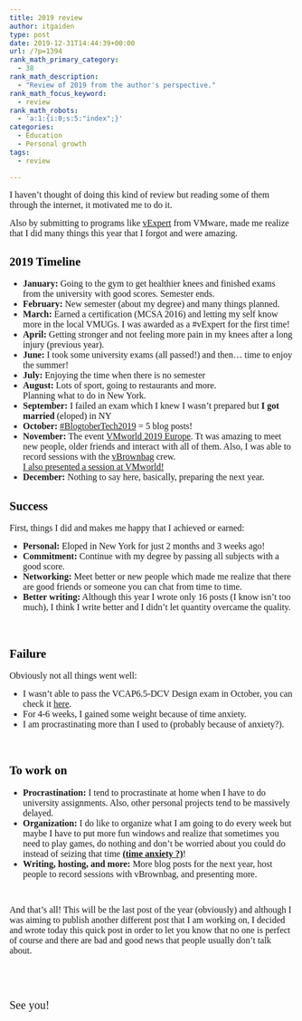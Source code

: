 ```yaml
---
title: 2019 review
author: itgaiden
type: post
date: 2019-12-31T14:44:39+00:00
url: /?p=1394
rank_math_primary_category:
  - 38
rank_math_description:
  - "Review of 2019 from the author's perspective."
rank_math_focus_keyword:
  - review
rank_math_robots:
  - 'a:1:{i:0;s:5:"index";}'
categories:
  - Education
  - Personal growth
tags:
  - review

---
```

<span style="font-family: Nunito; font-size: 16px;">I haven&#8217;t thought of doing this kind of review but reading some of them through the internet, it motivated me to do it.</span>

<span style="font-family: Nunito; font-size: 16px;">Also by submitting to programs like <a href="https://wp.me/p98Ovg-lo">vExpert</a> from VMware, made me realize that I did many things this year that I forgot and were amazing.</span>



## **<span style="font-family: Nunito; color: #000000;">2019 Timeline</span>**

  * <span style="font-size: 16px;"><strong><span style="font-family: Nunito;">January: </span></strong><span style="font-family: Nunito;">Going to the gym to get healthier knees and finished exams from the university with good scores. Semester ends.<br /> </span></span>
  * <span style="font-size: 16px;"><strong><span style="font-family: Nunito;">February: </span></strong><span style="font-family: Nunito;">New semester (about my degree) and many things planned.<br /> </span></span>
  * <span style="font-size: 16px;"><strong><span style="font-family: Nunito;">March: </span></strong><span style="font-family: Nunito;">Earned a certification (MCSA 2016) and letting my self know more in the local VMUGs. I was awarded as a #vExpert for the first time!<br /> </span></span>
  * <span style="font-size: 16px;"><strong><span style="font-family: Nunito;">April: </span></strong><span style="font-family: Nunito;">Getting stronger and not feeling more pain in my knees after a long injury (previous year).<br /> </span></span>
  * <span style="font-size: 16px;"><strong><span style="font-family: Nunito;">June: </span></strong><span style="font-family: Nunito;">I took some university exams (all passed!) and then&#8230; time to enjoy the summer!</span></span>
  * <span style="font-size: 16px;"><strong><span style="font-family: Nunito;">July: </span></strong><span style="font-family: Nunito;">Enjoying the time when there is no semester<br /> </span></span>
  * <span style="font-size: 16px;"><strong><span style="font-family: Nunito;">August: </span></strong><span style="font-family: Nunito;">Lots of sport, going to restaurants and more.<br /> Planning what to do in New York.</span></span>
  * <span style="font-family: Nunito; font-size: 16px;"><strong>September:</strong> I failed an exam which I knew I wasn&#8217;t prepared but <strong>I got married</strong> (eloped) in NY 🙂</span>
  * <span style="font-family: Nunito; font-size: 16px;"><strong>October:</strong> <a href="http://tcwd.net/vblog/2019/10/27/blogtobertech-2019-heres-the-home-stretch/">#BlogtoberTech2019</a> = 5 blog posts!</span>
  * <span style="font-family: Nunito; font-size: 16px;"><strong>November:</strong> The event <a href="https://www.vmworld.com/en/europe/index.html">VMworld 2019 Europe</a>. Tt was amazing to meet new people, older friends and interact with all of them. Also, I was able to record sessions with the <a href="https://vbrownbag.com/">vBrownbag</a> crew.<br /> <span style="text-decoration: underline;">I also <a href="https://www.youtube.com/watch?v=A1E3RxceOOk">presented</a> a session at VMworld!</span></span>
  * <span style="font-family: Nunito; font-size: 16px;"><strong>December:</strong> Nothing to say here, basically, preparing the next year.</span>

## **<span style="font-family: Nunito; color: #000000;">Success</span>**

<span style="font-family: Nunito; font-size: 16px;">First, things I did and makes me happy that I achieved or earned:</span>

  * <span style="font-family: Nunito; font-size: 16px;"><strong>Personal:</strong> Eloped in New York for just 2 months and 3 weeks ago!</span>
  * <span style="font-family: Nunito; font-size: 16px;"><strong>Commitment:</strong> Continue with my degree by passing all subjects with a good score.</span>
  * <span style="font-family: Nunito; font-size: 16px;"><strong>Networking:</strong> Meet better or new people which made me realize that there are good friends or someone you can chat from time to time.</span>
  * <span style="font-family: Nunito; font-size: 16px;"><strong>Better writing:</strong> Although this year I wrote only 16 posts (I know isn&#8217;t too much), I think I write better and I didn&#8217;t let quantity overcame the quality.</span>



&nbsp;

## **<span style="font-family: Nunito; color: #000000;">Failure</span>**

<span style="font-family: Nunito; font-size: 16px;">Obviously not all things went well:</span>

  * <span style="font-family: Nunito; font-size: 16px;">I wasn&#8217;t able to pass the VCAP6.5-DCV Design exam in October, you can check it <a href="https://wp.me/p98Ovg-js">here</a>.</span>
  * <span style="font-family: Nunito; font-size: 16px;">For 4-6 weeks, I gained some weight because of time anxiety.</span>
  * <span style="font-family: Nunito; font-size: 16px;">I am procrastinating more than I used to (probably because of anxiety?).</span>



&nbsp;

## **<span style="font-family: Nunito; color: #000000;">To work on</span>**

  * <span style="font-family: Nunito; font-size: 16px;"><strong>Procrastination:</strong> I tend to procrastinate at home when I have to do university assignments. Also, other personal projects tend to be massively delayed.</span>
  * <span style="font-family: Nunito; font-size: 16px;"><strong>Organization:</strong> I do like to organize what I am going to do every week but maybe I have to put more fun windows and realize that sometimes you need to play games, do nothing and don&#8217;t be worried about you could do instead of seizing that time <span style="text-decoration: underline;"><strong>(time anxiety ?)</strong></span>! </span>
  * <span style="font-family: Nunito;"><span style="font-size: 16px;"><strong>Writing, hosting, and more:</strong> More blog posts for the next year, host people to record sessions with vBrownbag, and presenting more.</span><br /> </span>



&nbsp;

<span style="font-size: 16px; font-family: Nunito;">And that&#8217;s all! This will be the last post of the year (obviously) and although I was aiming to publish another different post that I am working on, I decided and wrote today this quick post in order to let you know that no one is perfect of course and there are bad and good news that people usually don&#8217;t talk about.</span>

&nbsp;

&nbsp;

<span style="font-family: Nunito; font-size: 20px;">See you!</span>
